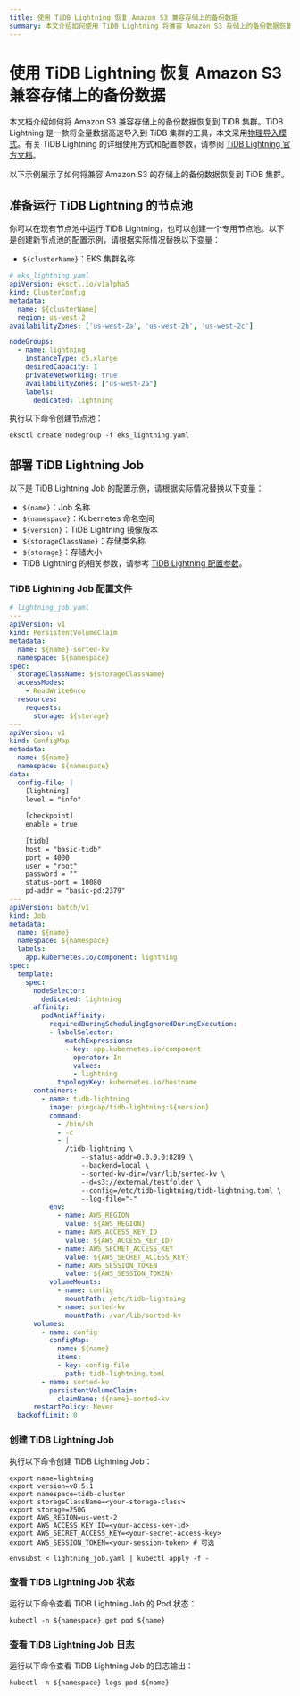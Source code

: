 ```yaml
---
title: 使用 TiDB Lightning 恢复 Amazon S3 兼容存储上的备份数据
summary: 本文介绍如何使用 TiDB Lightning 将兼容 Amazon S3 存储上的备份数据恢复到 TiDB 集群。
---
```


# 使用 TiDB Lightning 恢复 Amazon S3 兼容存储上的备份数据

本文档介绍如何将 Amazon S3 兼容存储上的备份数据恢复到 TiDB 集群。TiDB Lightning 是一款将全量数据高速导入到 TiDB 集群的工具，本文采用[物理导入模式](https://docs.pingcap.com/zh/tidb/stable/tidb-lightning-physical-import-mode/)。有关 TiDB Lightning 的详细使用方式和配置参数，请参阅 [TiDB Lightning 官方文档](https://docs.pingcap.com/zh/tidb/stable/tidb-lightning-overview/)。

以下示例展示了如何将兼容 Amazon S3 的存储上的备份数据恢复到 TiDB 集群。

## 准备运行 TiDB Lightning 的节点池

你可以在现有节点池中运行 TiDB Lightning，也可以创建一个专用节点池。以下是创建新节点池的配置示例，请根据实际情况替换以下变量：

- `${clusterName}`：EKS 集群名称

```yaml
# eks_lightning.yaml
apiVersion: eksctl.io/v1alpha5
kind: ClusterConfig
metadata:
  name: ${clusterName}
  region: us-west-2
availabilityZones: ['us-west-2a', 'us-west-2b', 'us-west-2c']

nodeGroups:
  - name: lightning
    instanceType: c5.xlarge
    desiredCapacity: 1
    privateNetworking: true
    availabilityZones: ["us-west-2a"]
    labels:
      dedicated: lightning
```

执行以下命令创建节点池：

```shell
eksctl create nodegroup -f eks_lightning.yaml
```

## 部署 TiDB Lightning Job

以下是 TiDB Lightning Job 的配置示例，请根据实际情况替换以下变量：

- `${name}`：Job 名称
- `${namespace}`：Kubernetes 命名空间
- `${version}`：TiDB Lightning 镜像版本
- `${storageClassName}`：存储类名称
- `${storage}`：存储大小
- TiDB Lightning 的相关参数，请参考 [TiDB Lightning 配置参数](https://docs.pingcap.com/zh/tidb/stable/tidb-lightning-configuration/)。

### TiDB Lightning Job 配置文件

```yaml
# lightning_job.yaml
---
apiVersion: v1
kind: PersistentVolumeClaim
metadata:
  name: ${name}-sorted-kv
  namespace: ${namespace}
spec:
  storageClassName: ${storageClassName}
  accessModes:
    - ReadWriteOnce
  resources:
    requests:
      storage: ${storage}
---
apiVersion: v1
kind: ConfigMap
metadata:
  name: ${name}
  namespace: ${namespace}
data:
  config-file: |
    [lightning]
    level = "info"
    
    [checkpoint]
    enable = true
  
    [tidb]
    host = "basic-tidb"
    port = 4000
    user = "root"
    password = ""
    status-port = 10080
    pd-addr = "basic-pd:2379"
---
apiVersion: batch/v1
kind: Job
metadata:
  name: ${name}
  namespace: ${namespace}
  labels:
    app.kubernetes.io/component: lightning
spec:
  template:
    spec:
      nodeSelector:
        dedicated: lightning
      affinity:
        podAntiAffinity:
          requiredDuringSchedulingIgnoredDuringExecution:
          - labelSelector:
              matchExpressions:
              - key: app.kubernetes.io/component
                operator: In
                values:
                - lightning
            topologyKey: kubernetes.io/hostname
      containers:
        - name: tidb-lightning
          image: pingcap/tidb-lightning:${version}
          command:
            - /bin/sh
            - -c
            - |
              /tidb-lightning \
                  --status-addr=0.0.0.0:8289 \
                  --backend=local \
                  --sorted-kv-dir=/var/lib/sorted-kv \
                  --d=s3://external/testfolder \
                  --config=/etc/tidb-lightning/tidb-lightning.toml \
                  --log-file="-"
          env:
            - name: AWS_REGION
              value: ${AWS_REGION}
            - name: AWS_ACCESS_KEY_ID
              value: ${AWS_ACCESS_KEY_ID}
            - name: AWS_SECRET_ACCESS_KEY
              value: ${AWS_SECRET_ACCESS_KEY}
            - name: AWS_SESSION_TOKEN
              value: ${AWS_SESSION_TOKEN}
          volumeMounts:
            - name: config
              mountPath: /etc/tidb-lightning
            - name: sorted-kv
              mountPath: /var/lib/sorted-kv
      volumes:
        - name: config
          configMap:
            name: ${name}
            items:
            - key: config-file
              path: tidb-lightning.toml
        - name: sorted-kv
          persistentVolumeClaim:
            claimName: ${name}-sorted-kv
      restartPolicy: Never
  backoffLimit: 0
```

### 创建 TiDB Lightning Job

执行以下命令创建 TiDB Lightning Job：

```shell
export name=lightning
export version=v8.5.1
export namespace=tidb-cluster
export storageClassName=<your-storage-class>
export storage=250G
export AWS_REGION=us-west-2
export AWS_ACCESS_KEY_ID=<your-access-key-id>
export AWS_SECRET_ACCESS_KEY=<your-secret-access-key>
export AWS_SESSION_TOKEN=<your-session-token> # 可选

envsubst < lightning_job.yaml | kubectl apply -f -
```

### 查看 TiDB Lightning Job 状态

运行以下命令查看 TiDB Lightning Job 的 Pod 状态：

```shell
kubectl -n ${namespace} get pod ${name}
```

### 查看 TiDB Lightning Job 日志

运行以下命令查看 TiDB Lightning Job 的日志输出：

```shell
kubectl -n ${namespace} logs pod ${name}
```
